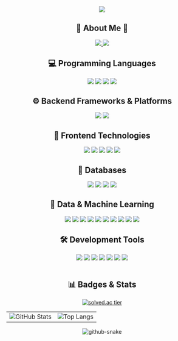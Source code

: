 <!-- header --->
<div align="center">
	<img src="https://capsule-render.vercel.app/api?type=waving&color=0:ffc0cb,100:ffa4b3&height=300&section=header&text=HI,%20There!&fontSize=70&fontAlignY=35&animation=fadeIn&fontColor=ffffff&desc=Welcome%20to%20my%20github&descSize=30" />
</div>

<div align="center">

<h2> 🎳 About Me 🎳 </h2>
<a class="insta" href="https://www.instagram.com/taegyeong0225">
	<img src="https://img.shields.io/badge/instagram-pink?style=flat&logo=instagram&logoColor=white"/>
</a>
<a class="email" href="202244042@itc.ac.kr">
	<img src="https://img.shields.io/badge/gmail-blue?style=flat&logo=gmail&logoColor=white"/>
</a> <br>
    
<h2>💻 Programming Languages</h2>
<img src="https://img.shields.io/badge/Java-007396?style=flat&logo=OpenJDK&logoColor=white"/>
<img src="https://img.shields.io/badge/Python-1572B6?style=flat&logo=python&logoColor=white" />
<img src="https://img.shields.io/badge/C-FF69B4?style=flat&logo=C%2B%2B&logoColor=white&color=pink" />
<img src="https://img.shields.io/badge/JavaScript-F7DF1E?style=flat&logo=JavaScript&logoColor=black&color=yellow" />
<br>

<h2>⚙️ Backend Frameworks & Platforms</h2>
<img src="https://img.shields.io/badge/Spring-6DB33F?style=flat&logo=Spring&logoColor=white" />
<img src="https://img.shields.io/badge/Django-092E20?style=flat&logo=Django&logoColor=white" /> 
<!-- <img src="https://img.shields.io/badge/Node.js-339933?style=flat&logo=nodedotjs&logoColor=white" /> -->
<br>

<h2>🎨 Frontend Technologies</h2>
<img src="https://img.shields.io/badge/HTML5-E34F26?style=flat&logo=HTML5&logoColor=white" />
<img src="https://img.shields.io/badge/CSS3-1E90FF?style=flat&logo=CSS3&logoColor=white" />
<img src="https://img.shields.io/badge/jQuery-0769AD?style=flat&logo=jquery&logoColor=white" />
<img src="https://img.shields.io/badge/Vue.js-4FC08D?style=flat&logo=vue.js&logoColor=white" />
<!-- <img src="https://img.shields.io/badge/React-61DAFB?style=flat&logo=react&logoColor=black" /> -->
<img src="https://img.shields.io/badge/bootstrap-7952B3?style=flat&logo=bootstrap&logoColor=white">
<br>

<h2>💾 Databases</h2>
<img src="https://img.shields.io/badge/SQL-4479A1?style=flat&logo=sqlite&logoColor=white" />
<img src="https://img.shields.io/badge/Oracle-F80000?style=flat&logo=oracle&logoColor=white">
<img src="https://img.shields.io/badge/MySQL-4479A1?style=flat&logo=mysql&logoColor=white">
<img src="https://img.shields.io/badge/PostgreSQL-4169E1?style=flat&logo=PostgreSQL&logoColor=white" />

<br>

<h2>🧠 Data & Machine Learning</h2>
<img src="https://img.shields.io/badge/Pandas-150458?style=flat&logo=pandas&logoColor=white" />
<img src="https://img.shields.io/badge/Numpy-013243?style=flat&logo=numpy&logoColor=white" />
<img src="https://img.shields.io/badge/Scikit--Learn-F7931E?style=flat&logo=scikit-learn&logoColor=white" />
<img src="https://img.shields.io/badge/Matplotlib-11557C?style=flat&logo=matplotlib&logoColor=white" />
<img src="https://img.shields.io/badge/Seaborn-3B4D65?style=flat" />
<img src="https://img.shields.io/badge/Plotly-3F4F75?style=flat&logo=plotly&logoColor=white" />
<img src="https://img.shields.io/badge/LightGBM-478D6C?style=flat" />
<img src="https://img.shields.io/badge/XGBoost-EC6B23?style=flat" />
<img src="https://img.shields.io/badge/TensorFlow-FF6F00?style=flat&logo=tensorflow&logoColor=white" />
<img src="https://img.shields.io/badge/PyTorch-EE4C2C?style=flat&logo=pytorch&logoColor=white" />
<br>

<h2>🛠 Development Tools</h2>
<img src="https://img.shields.io/badge/Markdown-000000?style=flat&logo=markdown&logoColor=white" />
<img src="https://img.shields.io/badge/Git-F05032?style=flat&logo=git&logoColor=white" />
<img src="https://img.shields.io/badge/GitHub-181717?style=flat&logo=github&logoColor=white" />
<img src="https://img.shields.io/badge/Linux-FCC624?style=flat&logo=linux&logoColor=black" />
<img src="https://img.shields.io/badge/Jupyter-F37626?style=flat&logo=jupyter&logoColor=white" />
<img src="https://img.shields.io/badge/Google%20Colab-F9AB00?style=flat&logo=googlecolab&logoColor=black" />
<img src="https://img.shields.io/badge/Notion-000000?style=flat&logo=notion&logoColor=white" />
<br><br>

<h2>📊 Badges & Stats</h2>

<!-- solved.ac BOJ 티어 뱃지 (한 줄 독립) -->
<a href="https://solved.ac/taegeong" target="_blank">
  <img src="https://mazassumnida.wtf/api/mini/generate_badge?boj=taegeong" alt="solved.ac tier" />
</a>

<!-- 가로 정렬된 GitHub 카드 2개 -->
<table>
  <tr>
    <td>
      <img src="https://github-readme-stats.vercel.app/api?username=taegyeong0225&show_icons=true&theme=bright" alt="GitHub Stats"/>
    </td>
    <td>
      <img src="https://github-readme-stats.vercel.app/api/top-langs/?username=taegyeong0225&layout=compact&theme=bright" alt="Top Langs" />
    </td>
  </tr>
</table>


<!-- <a href="https://git.io/streak-stats"><img src="https://streak-stats.demolab.com?user=taegyeong0225&theme=whatsapp-light2&border_radius=4&background=40%2CEBEBEB%2CEBABB2" alt="GitHub Streak" /></a> --> 


<!-- snake -->
<div align="center" style="text-align: center;">
  <picture>
    <source media="(prefers-color-scheme: dark)" srcset="https://github.com/otaviossousa/otaviossousa/blob/output/github-snake-dark.svg" />
    <source media="(prefers-color-scheme: light)" srcset="https://github.com/otaviossousa/otaviossousa/blob/output/github-snake.svg" />
    <img alt="github-snake" src="https://github.com/taegyeong0225/taegyeong0225/blob/output/ocean.gif" />
  </picture>
</div>

<!-- 깃허브 뱃지 
[![Solved.ac Profile](http://mazassumnida.wtf/api/v2/generate_badge?boj=taegeong)](https://solved.ac/taegeong/)
<a href="https://github.com/seondal"><img src="http://mazandi.herokuapp.com/api?handle=taegeong&theme=warm" alt="GitHub"/></a> -->

<!-- 깃허브 접속 캘린더 박스 & github tearbox -->
<!-- <a href="https://github.com/taegyeong0225/github-readme-activity-graph">
        <img src="https://github-readme-activity-graph.vercel.app/graph?username=taegyeong0225&bg_color=ffc0cb&color=000000&line=ffffff&point=ffa3b4" alt="taegyeong's github activity graph">
</a> -->






